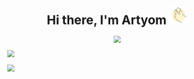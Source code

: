 <h1 align="center">Hi there, I'm Artyom
<img src="./img-greeting/github-title-img.png" height="42"/></h1>
<p align="center">
<img src="https://readme-typing-svg.demolab.com/?lines=Computer+science+student%2C+web+developer&font=Fira%20Code&size=16&center=true&width=380&height=30&duration=4000&pause=5000">
</p>
<p align="left"><img src="https://komarev.com/ghpvc/?username=DumblD"></p>
<img src="https://activity-graph.herokuapp.com/graph?username=DumblD">
<!--
**DumblD/DumblD** is a ✨ _special_ ✨ repository because its `README.md` (this file) appears on your GitHub profile.

Here are some ideas to get you started:

- 🔭 I’m currently working on ...
- 🌱 I’m currently learning ...
- 👯 I’m looking to collaborate on ...
- 🤔 I’m looking for help with ...
- 💬 Ask me about ...
- 📫 How to reach me: ...
- 😄 Pronouns: ...
- ⚡ Fun fact: ...
-->
